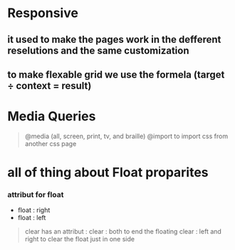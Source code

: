 # Responsive 
## it used to make the pages work in the defferent reselutions and the same customization 


## to make flexable grid we use the formela    (target ÷ context = result)

# Media Queries 
> @media (all, screen, print, tv, and braille)
 @import to import css from another css page

# all of thing about Float proparites 
### attribut for float 
- float : right
- float : left

>clear has an attribut :
 clear : both to end the floating 
 clear : left and right to clear the float just in one side 
 

